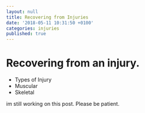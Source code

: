 ```yaml
---
layout: null
title: Recovering from Injuries
date: '2018-05-11 10:31:50 +0100'
categories: injuries
published: true
---
```


# Recovering from an injury.

* Types of Injury
* Muscular
* Skeletal

im still working on this post.
Please be patient.
